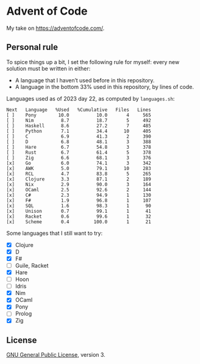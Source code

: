 # Advent of Code

My take on <https://adventofcode.com/>.

## Personal rule

To spice things up a bit, I set the following rule for myself: every new
solution must be written in either:

 * A language that I haven’t used before in this repository.
 * A language in the bottom 33% used in this repository, by lines of code.

Languages used as of 2023 day 22, as computed by `languages.sh`:

```
Next   Language   %Used   %Cumulative   Files   Lines
[ ]    Pony        10.0          10.0       4     565
[ ]    Nim          8.7          18.7       5     492
[ ]    Haskell      8.6          27.2       7     485
[ ]    Python       7.1          34.4      10     405
[ ]    C            6.9          41.3       2     390
[ ]    D            6.8          48.1       3     388
[ ]    Hare         6.7          54.8       3     378
[ ]    Rust         6.7          61.4       5     378
[ ]    Zig          6.6          68.1       3     376
[x]    Go           6.0          74.1       3     342
[x]    AWK          5.0          79.1      10     283
[x]    RCL          4.7          83.8       5     265
[x]    Clojure      3.3          87.1       2     189
[x]    Nix          2.9          90.0       3     164
[x]    OCaml        2.5          92.6       2     144
[x]    C#           2.3          94.9       1     130
[x]    F#           1.9          96.8       1     107
[x]    SQL          1.6          98.3       1      90
[x]    Unison       0.7          99.1       1      41
[x]    Racket       0.6          99.6       1      32
[x]    Scheme       0.4         100.0       1      21
```

Some languages that I still want to try:

 * [x] Clojure
 * [x] D
 * [x] F#
 * [ ] Guile, Racket
 * [x] Hare
 * [ ] Hoon
 * [ ] Idris
 * [x] Nim
 * [x] OCaml
 * [x] Pony
 * [ ] Prolog
 * [x] Zig

## License

[GNU General Public License](https://www.gnu.org/licenses/gpl-3.0.html), version 3.

